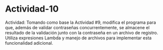 # Actividad-10
Actividad: Tomando como base la Actividad #9, modifica el programa para que, además de validar contraseñas concurrentemente, se almacene el resultado de la validación junto con la contraseña en un archivo de registro. Utiliza expresiones Lambda y manejo de archivos para implementar esta funcionalidad adicional.
